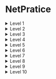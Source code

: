 # NetPratice


<details>
<summary>Level 1</summary>

Interface A1:</br>
  NetworkID: 104.99.23.0</br>
  First IP: 104.99.23.1</br>
  Last IP: 104.99.23.254</br>
  Broadcast: 104.99.23.255</br>

Interface D1:</br>
  NetworkID: 211.191.0.0</br>
  First IP: 211.191.0.1</br>
  Last IP: 211.191.255.254</br>
  Broadcast: 211.191.255.255</br>
  
![Screenshot from 2023-07-31 12-36-38](https://github.com/snowhp/NetPratice/assets/13867481/5f88070f-22cb-4947-bc5f-d97facd1b97c)  
</details>

<details>
<summary>Level 2</summary>

Interface A1:</br>
  NetworkID: 192.168.41.192</br>
  First IP: 192.168.41.193</br>
  Last IP: 192.168.41.223</br>
  Broadcast: 192.168.41.224</br>

Interface D1:</br>
  NetworkID: 192.167.41.0</br>
  First IP: 192.167.41.1</br>
  Last IP: 192.167.41.2</br>
  Broadcast: 192.167.41.3</br>
  
  ![Screenshot from 2023-07-31 12-52-56](https://github.com/snowhp/NetPratice/assets/13867481/90263eff-6914-4eb0-b151-fe48a1f58110)
</details>

<details>
<summary>Level 3</summary>

On this example all devices are on the same network</br>
Interface A1:</br>
  NetworkID: 104.198.140.0</br>
  First IP: 104.198.140.1</br>
  Last IP: 104.198.140.126</br>
  Broadcast: 104.198.140.127</br>
  
  ![Screenshot from 2023-07-31 14-39-52](https://github.com/snowhp/NetPratice/assets/13867481/e04a9c45-a39a-44d3-b93d-b8b3b664975c)  
</details>

<details>
<summary>Level 4</summary>

Interface A1:</br>
  NetworkID: 86.135.0.0</br>
  First IP: 86.135.0.1</br>
  Last IP: 86.135.127.254</br>
  Broadcast: 86.135.127.255</br>
  ![Screenshot from 2023-07-31 14-52-12](https://github.com/snowhp/NetPratice/assets/13867481/9edfba2d-99b1-4d98-b903-a06ad9360dd1)


</details>

<details>
<summary>Level 5</summary>

Interface A1:</br>
  NetworkID: 69.119.56.0</br>
  First IP: 69.119.56.1</br>
  Last IP: 69.119.56.126</br>
  Broadcast: 69.119.56.127</br>

Interface B1:</br>
  NetworkID: 163.34.64.0</br>
  First IP: 163.34.64.1</br>
  Last IP: 163.34.127.254</br>
  Broadcast: 163.34.127.255</br>
![Screenshot from 2023-07-31 15-11-51](https://github.com/snowhp/NetPratice/assets/13867481/5550a3f8-f6e2-400e-8dd4-d5737797edab)

</details>


<details>
<summary>Level 6</summary>

Interface A1:</br>
  NetworkID: 91.237.10.128</br>
  First IP: 91.237.10.129</br>
  Last IP: 91.237.10.254</br>
  Broadcast: 91.237.10.255</br>
![Screenshot from 2023-07-31 15-44-01](https://github.com/snowhp/NetPratice/assets/13867481/f6a6ede3-bc73-4fc1-8252-75ee5b594be8)

</details>

<details>
<summary>Level 7</summary>

Splitted into 3 different subnets to avoid overlap</br>
![Screenshot from 2023-07-31 17-39-49](https://github.com/snowhp/NetPratice/assets/13867481/750f7f23-3fed-4d18-9eca-fadd9dc2a545)



</details>
<details>
<summary>Level 8</summary>

Splitted into 3 different subnets to avoid overlap given a network of the Internet route</br>

![image](https://github.com/snowhp/NetPratice/assets/13867481/4f080bf5-261a-48e8-9407-740f15469640)

</details>

<details>
<summary>Level 9</summary>
![image](https://github.com/snowhp/NetPratice/assets/13867481/1183fd7f-803d-4ef3-9bce-bf7c2f088ca6)

</details>


<details>
<summary>Level 10</summary>
![image](https://github.com/snowhp/NetPratice/assets/13867481/a7202726-262f-476d-ab06-2fd312a810f4)

</details>

